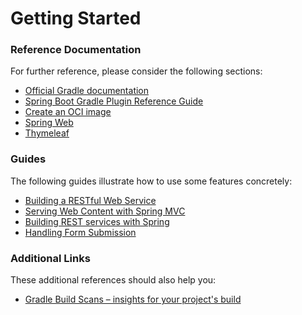 # Getting Started

### Reference Documentation
For further reference, please consider the following sections:

* [Official Gradle documentation](https://docs.gradle.org)
* [Spring Boot Gradle Plugin Reference Guide](https://docs.spring.io/spring-boot/docs/3.1.8/gradle-plugin/reference/html/)
* [Create an OCI image](https://docs.spring.io/spring-boot/docs/3.1.8/gradle-plugin/reference/html/#build-image)
* [Spring Web](https://docs.spring.io/spring-boot/docs/3.1.8/reference/htmlsingle/index.html#web)
* [Thymeleaf](https://docs.spring.io/spring-boot/docs/3.1.8/reference/htmlsingle/index.html#web.servlet.spring-mvc.template-engines)

### Guides
The following guides illustrate how to use some features concretely:

* [Building a RESTful Web Service](https://spring.io/guides/gs/rest-service/)
* [Serving Web Content with Spring MVC](https://spring.io/guides/gs/serving-web-content/)
* [Building REST services with Spring](https://spring.io/guides/tutorials/rest/)
* [Handling Form Submission](https://spring.io/guides/gs/handling-form-submission/)

### Additional Links
These additional references should also help you:

* [Gradle Build Scans – insights for your project's build](https://scans.gradle.com#gradle)

